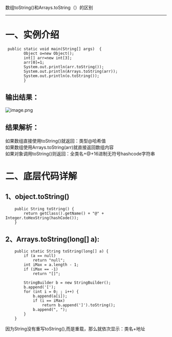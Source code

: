 数组toString()和Arrays.toString（）的区别

---

# 一、实例介绍
```
 public static void main(String[] args)  {
        Object o=new Object();
        int[] arr=new int[3];
        arr[0]=1;
        System.out.println(arr.toString());
        System.out.println(Arrays.toString(arr));
        System.out.println(o.toString());
        }
```
## 输出结果：
![image.png](WEBRESOURCE8712e60b957a5bdc6314a7cb92e8019f)

## 结果解析：
如果数组直接使用toString()就返回：类型@哈希值  <br>
如果数组使用Arrays.toString(arr)就直接返回数组内容<br>
如果对象调用toString()则返回：全类名+@+16进制无符号hashcode字符串

# 二、底层代码详解

## 1、object.toString()
```
    public String toString() {
        return getClass().getName() + "@" + Integer.toHexString(hashCode());
    }
```

## 2、Arrays.toString(long[] a):
```
    public static String toString(long[] a) {
        if (a == null)
            return "null";
        int iMax = a.length - 1;
        if (iMax == -1)
            return "[]";

        StringBuilder b = new StringBuilder();
        b.append('[');
        for (int i = 0; ; i++) {
            b.append(a[i]);
            if (i == iMax)
                return b.append(']').toString();
            b.append(", ");
        }
    }
```
因为String没有重写toString(),而是重载，那么就依次显示：类名+地址

